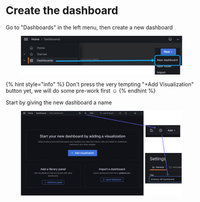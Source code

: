 # Create the dashboard

Go to "Dashboards" in the left menu, then create a new dashboard

<figure><img src="../../.gitbook/assets/image (3) (1) (1).png" alt=""><figcaption></figcaption></figure>

{% hint style="info" %}
Don't press the very tempting "+Add Visualization" button yet, we will do some pre-work first :relaxed:
{% endhint %}

Start by giving the new dashboard a name

<div data-full-width="true"><figure><img src="../../.gitbook/assets/image (1) (1) (1) (1).png" alt=""><figcaption></figcaption></figure></div>



